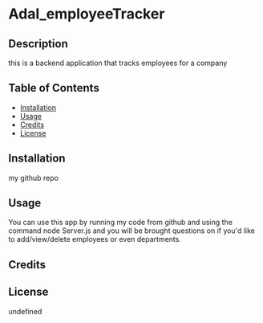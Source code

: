 # Adal_employeeTracker

## Description

this is a backend application that tracks employees for a company

## Table of Contents
- [Installation](#installation)
- [Usage](#usage)
- [Credits](#credits)
- [License](#license)

## Installation

my github repo

## Usage

You can use this app by running my code from github and using the command node Server.js and you will be brought questions on if you'd like to add/view/delete employees or even departments.

## Credits



## License

undefined

